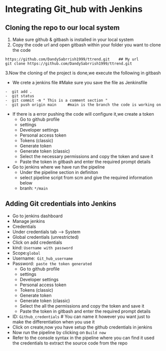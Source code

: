 # Integrating Git_hub with Jenkins

## Cloning the repo to our local system
1. Make sure github & gitbash is installed in your local system
2. Copy the code url and open gitbash within your folder you want to clone the code
   
```
https://github.com/DandySabrrish1999/ttrend.git    ## My url
git clone https://github.com/DandySabrrish1999/ttrend.git
```
3.Now the cloning of the project is done,we execute the following in gitbash
-  We crete a jenkins file      #Make sure you save the file as Jenkinsfile
```
-  git add .
-  git status
-  git commit -m " This is a comment section "
-  git push origin main     #main is the branch the code is working on
```
-  If there is a error pushing the code will configure it,we create a token
     - Go to github profile
     - settings
     - Developer settings
     - Personal access token
     - Tokens (classic)
     - Generate token
     - Generate token (classic)
     - Select the necessary permissions and copy the token and save it
     - Paste the token in gitbash and enter the required prompt details
- Go to jenkins where we have run the pipeline
     - Under the pipeline section in definiton
     - select pipeline script from scm and give the required information below
     - branh: ```*/main```
   

## Adding Git credentials into Jenkins

- Go to jenkins dashboard
- Manage jenkins
- Credentials
- Under credentials tab --> System
- Global credentials (unrestricted)
- Click on add credentials
- kind: ```Username with password```
- Scope:```global```
- Username:``` Git_hub_username```
- Password:``` paste the token generated```
    - Go to github profile
     - settings
     - Developer settings
     - Personal access token
     - Tokens (classic)
     - Generate token
     - Generate token (classic)
     - Select the all the permissions and copy the token and save it
     - Paste the token in gitbash and enter the required prompt details
- ID: ```Github_credentials```     # You can name it however you want just to make the differentiation when you use it
- Click on create,now you have setup the github credentials in jenkins
- Now run the pipeline by clicking on ```Build now```
- Refer to the console syntax in the pipeline where you can find it used the credentials to extract the source code from the repo
